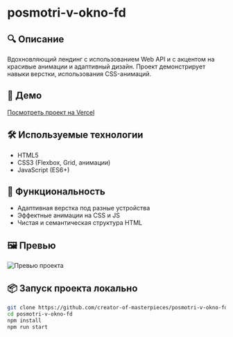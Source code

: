 # posmotri-v-okno-fd

## 🔍 Описание

Вдохновляющий лендинг с использованием Web API и с акцентом на красивые анимации и адаптивный дизайн. Проект демонстрирует навыки верстки, использования CSS-анимаций.

## 🚀 Демо

[Посмотреть проект на Vercel](https://posmotri-v-okno-fd.vercel.app)

## 🛠️ Используемые технологии

- HTML5
- CSS3 (Flexbox, Grid, анимации)
- JavaScript (ES6+)

## 🧩 Функциональность

- Адаптивная верстка под разные устройства
- Эффектные анимации на CSS и JS
- Чистая и семантическая структура HTML

## 🖼 Превью

![Превью проекта](./screenshots/preview.png)

## 📦 Запуск проекта локально

```bash
git clone https://github.com/creator-of-masterpieces/posmotri-v-okno-fd.git
cd posmotri-v-okno-fd
npm install
npm run start
